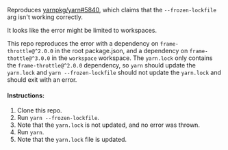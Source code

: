 Reproduces [yarnpkg/yarn#5840](https://github.com/yarnpkg/yarn/issues/5840), which claims that the `--frozen-lockfile` arg isn't working correctly.

It looks like the error might be limited to workspaces.

This repo reproduces the error with a dependency on `frame-throttle@^2.0.0` in the root package.json, and a dependency on `frame-thottle@^3.0.0` in the `workspace` workspace. The `yarn.lock` only contains the `frame-throttle@^2.0.0` dependency, so `yarn` should update the `yarn.lock` and `yarn --frozen-lockfile` should not update the `yarn.lock` and should exit with an error.

#### Instructions:

1. Clone this repo.
2. Run `yarn --frozen-lockfile`.
3. Note that the `yarn.lock` is not updated, and no error was thrown.
4. Run `yarn`.
5. Note that the `yarn.lock` file is updated.

